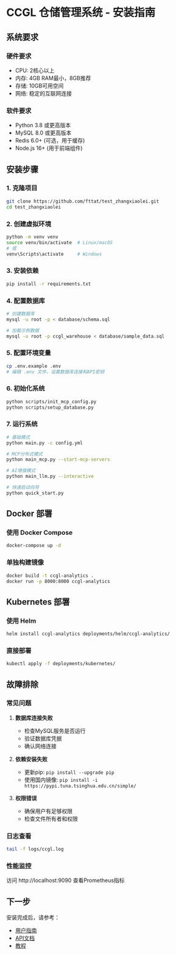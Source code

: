 # CCGL 仓储管理系统 - 安装指南

## 系统要求

### 硬件要求
- CPU: 2核心以上
- 内存: 4GB RAM最小，8GB推荐
- 存储: 10GB可用空间
- 网络: 稳定的互联网连接

### 软件要求
- Python 3.8 或更高版本
- MySQL 8.0 或更高版本
- Redis 6.0+ (可选，用于缓存)
- Node.js 16+ (用于前端组件)

## 安装步骤

### 1. 克隆项目
```bash
git clone https://github.com/fttat/test_zhangxiaolei.git
cd test_zhangxiaolei
```

### 2. 创建虚拟环境
```bash
python -m venv venv
source venv/bin/activate  # Linux/macOS
# 或
venv\Scripts\activate     # Windows
```

### 3. 安装依赖
```bash
pip install -r requirements.txt
```

### 4. 配置数据库
```bash
# 创建数据库
mysql -u root -p < database/schema.sql

# 加载示例数据
mysql -u root -p ccgl_warehouse < database/sample_data.sql
```

### 5. 配置环境变量
```bash
cp .env.example .env
# 编辑 .env 文件，设置数据库连接和API密钥
```

### 6. 初始化系统
```bash
python scripts/init_mcp_config.py
python scripts/setup_database.py
```

### 7. 运行系统
```bash
# 基础模式
python main.py -c config.yml

# MCP分布式模式
python main_mcp.py --start-mcp-servers

# AI增强模式
python main_llm.py --interactive

# 快速启动向导
python quick_start.py
```

## Docker 部署

### 使用 Docker Compose
```bash
docker-compose up -d
```

### 单独构建镜像
```bash
docker build -t ccgl-analytics .
docker run -p 8000:8000 ccgl-analytics
```

## Kubernetes 部署

### 使用 Helm
```bash
helm install ccgl-analytics deployments/helm/ccgl-analytics/
```

### 直接部署
```bash
kubectl apply -f deployments/kubernetes/
```

## 故障排除

### 常见问题

1. **数据库连接失败**
   - 检查MySQL服务是否运行
   - 验证数据库凭据
   - 确认网络连接

2. **依赖安装失败**
   - 更新pip: `pip install --upgrade pip`
   - 使用国内镜像: `pip install -i https://pypi.tuna.tsinghua.edu.cn/simple/`

3. **权限错误**
   - 确保用户有足够权限
   - 检查文件所有者和权限

### 日志查看
```bash
tail -f logs/ccgl.log
```

### 性能监控
访问 http://localhost:9090 查看Prometheus指标

## 下一步

安装完成后，请参考：
- [用户指南](README.md)
- [API文档](API.md)
- [教程](tutorials/getting_started.md)
